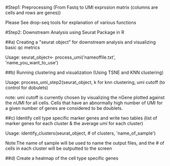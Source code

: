 
#Step1: Preprocessing (From Fastq to UMI exprssion matrix (columns are cells and rows are genes))

Please See drop-seq tools for explanation of various functions

#Step2: Downstream Analysis using Seurat Package in R 

##a) Creating a "seurat object" for downstream analysis and visualizing basic qc metrics 

Usage: seurat_object<- process_umi('nameoffile.txt', 'name_you_want_to_use')

##b) Running clustering and visualization (Using TSNE and KNN clustering) 

Usage: process_umi_step2(seurat_object, k for knn clustering, umi cutoff (to control for dobulets)

note: umi cutoff is currently chosen by visualizing the nGene plotted against the nUMI for all cells.  Cells that have an abnormally high number of UMI 
for a given number of genes are considered to be doublets. 

##c) Identify cell type specific marker genes and write two tables (list of marker genes for each cluster & the average umi for each cluster)

Usage: identify_clusters(seurat_object, # of clusters, 'name_of_sample')  

Note:The name of sample will be used to name the output files, and the # of cells in each cluster will be outputted to the screen

##d) Create a heatmap of the cell type specific genes 








